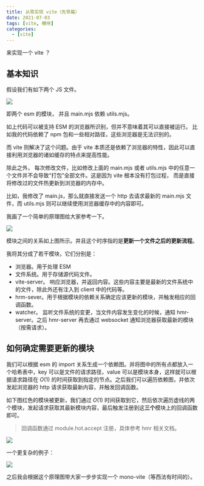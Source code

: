 ```yaml
---
title: 从零实现 vite（先导篇）
date: 2021-07-03
tags: [vite, 模块]
categories:
  - [vite]
---
```


来实现一个 vite ？

<!-- more -->

## 基本知识

假设我们有如下两个 JS 文件。

![](https://p.ipic.vip/xk5ju1.jpg)

即两个 esm 的模块， 并且 main.mjs 依赖 utils.mjs。

如上代码可以被支持 ESM 的浏览器所识别，但并不意味着其可以直接被运行。 比如我的代码依赖了 npm 包和一些相对路径，这些浏览器是无法识别的。

而 vite 则解决了这个问题。由于 vite 本质还是依赖了浏览器的特性，因此可以直接利用浏览器的诸如缓存的特点来提高性能。

除此之外， 每次修改文件，比如修改上面的 main.mjs 或者 utils.mjs 中的任意一个文件并不会导致“打包”全部文件。这是因为 vite 根本没有打包过程， 而是直接将修改过的文件热更新到浏览器的内存中。

比如，我修改了 main.js，那么就直接发送一个 http 去请求最新的 main.mjs 文件，而 utils.mjs 则可以继续使用浏览器缓存中的内容即可。

我画了一个简单的原理图给大家参考一下。

![](https://p.ipic.vip/eg6j0r.jpg)

模块之间的关系如上图所示。并且这个时序指的是**更新一个文件之后的更新流程**。

我将其分成了若干模块，它们分别是：

- 浏览器。用于处理 ESM
- 文件系统。用于存储源代码文件。
- vite-server。 响应浏览器，并返回内容。这些内容主要是最新的文件系统中的文件，除此外还有注入到 client 中的代码等。
- hrm-sever。用于根据模块的依赖关系确定应该更新的模块，并触发相应的回调函数。
- watcher。 监听文件系统的变更，当文件内容发生变化的时候，通知 hmr-server。之后 hmr-server 再去通过 websocket 通知浏览器获取最新的模块（按需请求）。

## 如何确定需要更新的模块

我们可以根据 esm 的 import 关系生成一个依赖图。并将图中的所有点都放入一个哈希表中，key 可以是文件的请求路径，value 可以是模块本身，这样就可以根据请求路径在 $O(1)$ 的时间获取到指定的节点。之后我们可以遍历依赖图，并依次发起浏览器的 http 请求获取最新内容，并触发回调函数。

如下图红色的模块被更新，我们通过 $O(1)$ 时间获取到它，然后依次遍历虚线的两个模块，发起请求获取其最新模块内容，最后触发注册到这**三个**模块上的回调函数即可。

> 回调函数通过 module.hot.accept 注册，具体参考 hmr 相关文档。

![](https://p.ipic.vip/j1w5pf.jpg)

一个更复杂的例子：

![](https://p.ipic.vip/0myahp.jpg)

之后我会根据这个原理图带大家一步步实现一个 mono-vite（等西法有时间的）。
